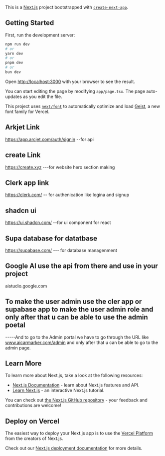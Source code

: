 This is a [Next.js](https://nextjs.org) project bootstrapped with [`create-next-app`](https://nextjs.org/docs/app/api-reference/cli/create-next-app).

## Getting Started

First, run the development server:

```bash
npm run dev
# or
yarn dev
# or
pnpm dev
# or
bun dev
```

Open [http://localhost:3000](http://localhost:3000) with your browser to see the result.

You can start editing the page by modifying `app/page.tsx`. The page auto-updates as you edit the file.

This project uses [`next/font`](https://nextjs.org/docs/app/building-your-application/optimizing/fonts) to automatically optimize and load [Geist](https://vercel.com/font), a new font family for Vercel.


## Arkjet Link 
https://app.arcjet.com/auth/signin --for api

## create Link 
https://create.xyz ---for website hero section making 

## Clerk app link 
https://clerk.com/ -- for authenication like logina and signup

## shadcn ui 
https://ui.shadcn.com/ --for ui component for react 

## Supa database for datatbase
https://supabase.com/ --- for database managenment

## Google AI  use the api from there and use in your project
aistudio.google.com

## To make the user admin use the cler app or supabase app to make the user admin role and only after that u can be able to use the admin poetal 
-----And to go to the Admin portal we have to go through the URL like www.aicarmarker.com/admin and only after 
that u can be able to go to the admin page.

## Learn More

To learn more about Next.js, take a look at the following resources:

- [Next.js Documentation](https://nextjs.org/docs) - learn about Next.js features and API.
- [Learn Next.js](https://nextjs.org/learn) - an interactive Next.js tutorial.

You can check out [the Next.js GitHub repository](https://github.com/vercel/next.js) - your feedback and contributions are welcome!

## Deploy on Vercel

The easiest way to deploy your Next.js app is to use the [Vercel Platform](https://vercel.com/new?utm_medium=default-template&filter=next.js&utm_source=create-next-app&utm_campaign=create-next-app-readme) from the creators of Next.js.

Check out our [Next.js deployment documentation](https://nextjs.org/docs/app/building-your-application/deploying) for more details.
